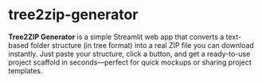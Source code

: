 # tree2zip-generator
**Tree2ZIP Generator** is a simple Streamlit web app that converts a text-based folder structure (in tree format) into a real ZIP file you can download instantly. Just paste your structure, click a button, and get a ready-to-use project scaffold in seconds—perfect for quick mockups or sharing project templates.

